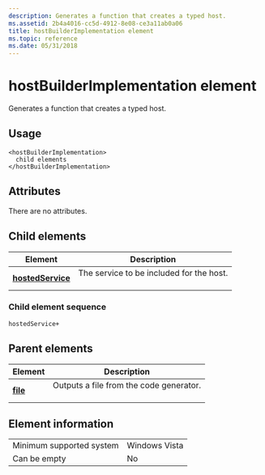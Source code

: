 ```yaml
---
description: Generates a function that creates a typed host.
ms.assetid: 2b4a4016-cc5d-4912-8e08-ce3a11ab0a06
title: hostBuilderImplementation element
ms.topic: reference
ms.date: 05/31/2018
---
```


# hostBuilderImplementation element

Generates a function that creates a typed host.

## Usage

``` syntax
<hostBuilderImplementation>
  child elements
</hostBuilderImplementation>
```

## Attributes

There are no attributes.

## Child elements



| Element                                           | Description                                                      |
|---------------------------------------------------|------------------------------------------------------------------|
| [**hostedService**](hostedservice.md)<br/> | The service to be included for the host. <br/> <br/> |



### Child element sequence

``` syntax
hostedService+
```

## Parent elements



| Element                         | Description                                                    |
|---------------------------------|----------------------------------------------------------------|
| [**file**](file.md)<br/> | Outputs a file from the code generator.<br/> <br/> |



## Element information



|                                     |               |
|-------------------------------------|---------------|
| Minimum supported system<br/> | Windows Vista |
| Can be empty                        | No            |



 

 




